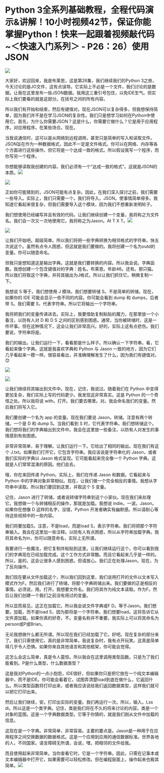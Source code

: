 # Python 3全系列基础教程，全程代码演示&讲解！10小时视频42节，保证你能掌握Python！快来一起跟着视频敲代码~＜快速入门系列＞ - P26：26）使用 JSON 

![](img/cdc4be9700a94b410345eb831146ec73_0.png)

大家好，欢迎回来，我是布莱恩，这是第26集，我们继续我们的Python 3之旅，今天讨论的是JO文件，这有点误导。它实际上不必是一个文件，我们讨论的是数据。让我在这里发布一些JSON数据。我用这三重引号包住，以免IDE生气。但实际上我们要看的就是这部分。在括号之间的所有内容。

所以我们有开始和结束，然后有键值对。现在JSON可以复杂得多，但我想保持简单，因为我们并不是在学习JSON的复杂性。我们只是想学习如何在Python中使用它。首先，为什么你需要JSON？这是什么，你需要它做什么？它是用于应用程序。对应用程序。在某些场合。现在。

当我说通信时，这可以是从网络到远程调用，甚至只是简单的写入和读取文件。JSON旨在作为一种数据格式，因此不一定是文件格式。你可以在网络、内存等各个方面进行这些操作。但它将是一个达成一致的格式。所以假设我写一个程序，而你写另一个程序。

你想能够读取我创建的内容。我们必须有一个“达成一致的格式”。这就是JSON的本质。![](img/cdc4be9700a94b410345eb831146ec73_2.png)

![](img/cdc4be9700a94b410345eb831146ec73_3.png)

正如你可能猜到的，JSON可能有点复杂。因此，在我们深入探讨之前，我们需要一些导入。实际上，我们只需要一个。我们将导入。JSON。使事情简单得多。我知道它看起来很复杂，但我们需要导入这个模块，因为我们不想重新发明轮子。

我们想使用已经编写并且有效的代码。让我们继续创建一个变量，我将称之为文件名。我们会一次又一次地使用它。我将称之为Jason。At T X T。![](img/cdc4be9700a94b410345eb831146ec73_5.png)

![](img/cdc4be9700a94b410345eb831146ec73_6.png)

让我们开始吧。超级简单。所以我们将把一些字典转换为相邻格式的字符串。快五次说这个。虽然有点令人困惑，但这就是我们要做的。我将创建一个名为outd的变量。你可以随意命名。

但我只是想知道这是输出字典。这就是我们要转换的内容。所以我会说。字典函数。我想创建一个包含键值对的字典：姓名。布莱恩。年龄46。还有。那只猫。所以我们将取这个字典，并将其输出为J格式，所以让我们抓住它。稍微复制一下。

我想说 S 等于。我们想使用 J 模块。我们想要转储 S。不是简单的转储。现在，如果你的 IDE 可能会显示一些不同的内容。你可能会看到 dump 和 dumps，后者带 S。我们需要 S，代表字符串。所以它将输出一个字符串。

我将把我们的变量传递进去。实际上，我要借助复制粘贴的魔力，在那里放一个小备注，以防有人对 D 和 D S 之间的区别感到困惑。通常，当你被转储时，这是一件坏事。但在这种情况下，这会让我们非常高兴。好的，实际上这有点悲伤。我们要说，字符串将是。

我们的输出。让我们运行一下，看看那是什么样子。所以确认一下字符串。看，它看起来像个字典。这就是我喜欢字典和 Python 与 Jason 一致的地方，因为它们几乎看起来一模一样。很容易看出，并准确理解发生了什么，因为我们有键值对。😊

![](img/cdc4be9700a94b410345eb831146ec73_8.png)

![](img/cdc4be9700a94b410345eb831146ec73_9.png)

让我们继续将其输出到文件中。现在，记住，我说过。随着我们在 Python 中变得更加复杂，我们实际上写的代码更少。我发现这非常真实。这是 Python 的一个奇怪之处。所以我将说 with。打开。我们要去哪里。对。我会命名我们的变量。然后我们将写入它。

我们要创建一个名为 app 的变量。现在我们要说 Jason。转储。注意有两个转储。一个是 D 和 dump S。当我们看到 S 时，它代表字符串。我们想转储这个。我们想将我们的字典输出到文件中。我会在这里放一些备注，以防有人对发生的事情感到有些困惑。

非常非常简单，易于理解。让我们运行一下。它给出了相同的输出。现在我们有这个 J.txt。如果我们打开它，它包含字符串。我应该说是字符串化的 Jason，或者我们实际的字典以 Jason 格式呈现。它可能看起来完全像一个 Python 字典。这就是人们常常混淆的原因。他们会去。

哦，你在来回传递 Python。实际上，我们在传递 Jason 和数据。它看起来与 Python 中的字典对象非常相似。现在，让我们做一个完全相反的事情。我想从字符串中读取。所以我们要回到这里，并取这个 S 变量。

记住，Jason 进行了转储，或者说转储字符串到这个小家伙。现在我们来处理它。我想做一个与转储相反的操作，那就是加载。我想说 indie。一波。Jason。如果你在想像 D 这样的名字，没错，Python 开发者确实有幽默感。所以请耐心等待这些视频中的一些内容。

我们将要加载S。注意，不是load，而是load S，表示字符串。我们将把那个字符串输入。我会在这里加一些注释。以防有人有点困惑，所以从字符串加载字典。我将其命名为In，你可以随意命名，实际上无所谓。

我要进行一些魔法，把它复制并粘贴到这里。让我们继续运行这个。你可以看到我们的字典现在已经加载完成。这个工作方式非常酷。而且它看起来几乎是一样的。所以，是的，这会让很多人感到困惑。但请放心。我们正在处理Jason。现在，为了反向操作。

我们现在要从文件加载这个，所以我们回到这里，我们说用打开的文件以文本写入模式作为F。然后我们进行了转储，将那个字典转储出来。我们要做的正是相反的事情。必须说，用。打开。我想要文件名。我们将其作为纯文本读取。作为F。然后让我们创建一个我们之前没有用过的变量。

所以显而易见，这正在加载它。所以我会说文件字典或F D。等于Jason。我们想要。加载，而不是load S，因为那将是一个字符串。我们想要load。这将告诉它从文件源加载。如果你真的好奇，不。变量名称并不重要。我实际上可以将其命名为person或P或Brian。

无论我想做什么都无所谓。所以现在我们已经加载了它。好吧。现在复杂的部分来了。我们只需使用它。真的是非常简单。我说复杂时，我有点开玩笑。这真是简单得几乎令人恐惧。如果你来自其他语言和其他框架，你可能会觉得。

这怎么会这么简单，真是令人震惊。所以我会在这里调用类型函数。只是为了我们能看到。P是什么类型，什么数据类型？

这是我对Python的一点小抱怨，IDE很好，但如果你只是把它放在一个纯文本编辑器中，而不是IDE。你可能会看着它，试图弄清楚load到底在做什么，它返回什么。所以类型函数将打印出来，或者我应该说给我们返回数据类型，这样我们就可以把它打印出来。

然后让我们继续，安。打印出实际的变量。我们再运行一次。所以，输入。Lss di。所以这是一个类字典。记住，类是我们将在不久的将来讨论的内容。类是一个对象的蓝图。这是一个字典数据类型。它等于你猜的，就是我们刚从文件中加载的信息。

这现在是一个字典。非常简单，非常容易。主要的要点是。Jason是一种用于在应用程序之间交换数据的数据格式。这是一个应用到应用的通信数据标准。世界各地的人，不同国家。语言障碍无所谓，会说，嘿，把相邻的文件给我。

而且使用起来非常简单。当你查看它时，它是一个字符串。因此，只需在记事本或文本编辑器中打开它，如果需要可以轻松修改。但在编程层面上，操作起来也极其简单。![](img/cdc4be9700a94b410345eb831146ec73_11.png)
